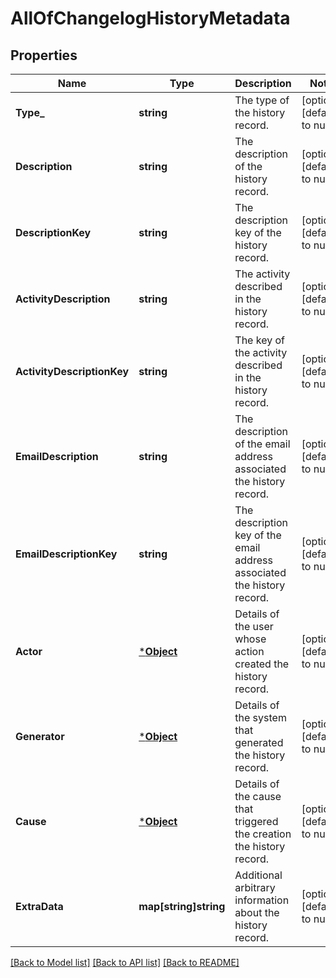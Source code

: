 # AllOfChangelogHistoryMetadata

## Properties
Name | Type | Description | Notes
------------ | ------------- | ------------- | -------------
**Type_** | **string** | The type of the history record. | [optional] [default to null]
**Description** | **string** | The description of the history record. | [optional] [default to null]
**DescriptionKey** | **string** | The description key of the history record. | [optional] [default to null]
**ActivityDescription** | **string** | The activity described in the history record. | [optional] [default to null]
**ActivityDescriptionKey** | **string** | The key of the activity described in the history record. | [optional] [default to null]
**EmailDescription** | **string** | The description of the email address associated the history record. | [optional] [default to null]
**EmailDescriptionKey** | **string** | The description key of the email address associated the history record. | [optional] [default to null]
**Actor** | [***Object**](.md) | Details of the user whose action created the history record. | [optional] [default to null]
**Generator** | [***Object**](.md) | Details of the system that generated the history record. | [optional] [default to null]
**Cause** | [***Object**](.md) | Details of the cause that triggered the creation the history record. | [optional] [default to null]
**ExtraData** | **map[string]string** | Additional arbitrary information about the history record. | [optional] [default to null]

[[Back to Model list]](../README.md#documentation-for-models) [[Back to API list]](../README.md#documentation-for-api-endpoints) [[Back to README]](../README.md)

